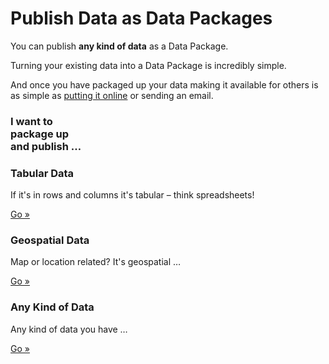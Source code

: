 # Publish Data as Data Packages

You can publish **any kind of data** as a Data Package.

Turning your existing data into a Data Package is incredibly simple.

And once you have packaged up your data making it available for others is as
simple as [putting it online][online] or sending an email.

[online]: /doc/publish-online

<div class="row">
  <div class="col-md-4">
    <h3>
      I want to
      <br />
      package up
      <br />
      and publish &hellip;
    </h3>
  </div>
  <div class="col-md-8">
    <div class="well">
      <h3>
        Tabular Data
      </h3>
      <p>If it's in rows and columns it's tabular &ndash; think spreadsheets!</p>
      <a href="/doc/publish-tabular" class="btn btn-large">
        Go &raquo;
      </a>
    </div>
    <div class="well">
      <h3>
        Geospatial Data
      </h3>
      <p>Map or location related? It's geospatial &hellip;</p>
      <a href="/doc/publish-geo" class="btn btn-large">
        Go &raquo;
      </a>
    </div>
    <div class="well">
      <h3>
        Any Kind of Data
      </h3>
      <p>Any kind of data you have &hellip;</p>
      <a href="/doc/publish-any" class="btn btn-large">
        Go &raquo;
      </a>
    </div>
  </div>
</div>

